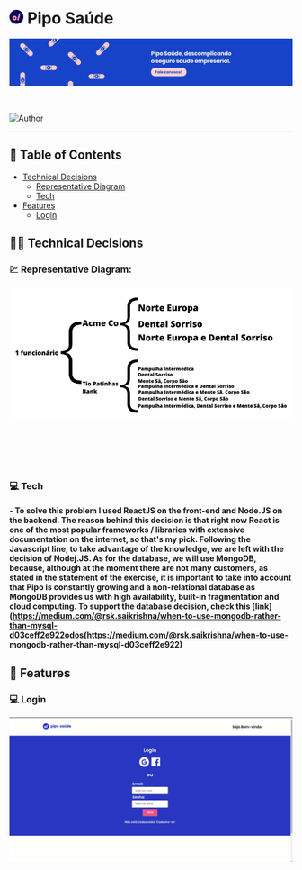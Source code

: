 # <img src=".github/images/logoPipo.png" width="25" height="25" /> Pipo Saúde

<p align="center">
   <img src=".github/images/bannerPipo.jpeg" />
</p>

<br />

<!-- <p align="center">
   <img src=".github/images/desktop-home.png" width="575" style="margin-right: 10px; margin-bottom: 5rem"/>
   <img src=".github/images/mobile-home.png" width="200" />
</p> -->

[![Author](https://img.shields.io/badge/author-GabrielVarela-1743c9?style=flat-square)](https://github.com/gabrielvrl)

---

## :pushpin: Table of Contents

-   [Technical Decisions](#technologist-technical-decisions)
    -   [Representative Diagram](#chart-representative-diagram)
    -   [Tech](#computer-tech)
-   [Features](#rocket-features)
    -   [Login](#computer-login)

## :technologist: Technical Decisions

### :chart: Representative Diagram:

<p align="center">
   <img src=".github/images/Chave-Valor_Pipo-Saude.png" width="575" style="margin-right: 10px; margin-bottom: 5rem"/>
</p>

### :computer: Tech

#### - To solve this problem I used ReactJS on the front-end and Node.JS on the backend. The reason behind this decision is that right now React is one of the most popular frameworks / libraries with extensive documentation on the internet, so that's my pick. Following the Javascript line, to take advantage of the knowledge, we are left with the decision of Nodej.JS. As for the database, we will use MongoDB, because, although at the moment there are not many customers, as stated in the statement of the exercise, it is important to take into account that Pipo is constantly growing and a non-relational database as MongoDB provides us with high availability, built-in fragmentation and cloud computing. To support the database decision, check this [link](https://medium.com/@rsk.saikrishna/when-to-use-mongodb-rather-than-mysql-d03ceff2e922odos(https://medium.com/@rsk.saikrishna/when-to-use- mongodb-rather-than-mysql-d03ceff2e922)

## :rocket: Features

### :computer: Login

 <p align="center">
   <img src=".github/images/homePipo.gif" width="575" style="margin-right: 10px; margin-bottom: 5rem"/>
</p>

